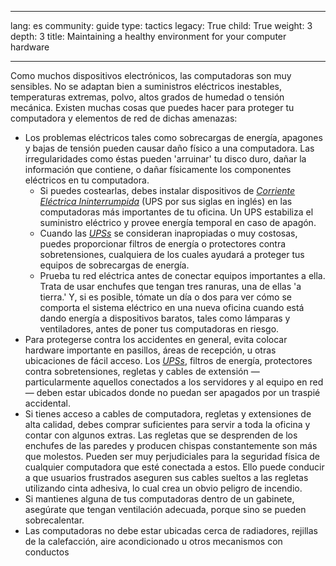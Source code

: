 

---

lang: es
community: guide
type: tactics
legacy: True
child: True
weight: 3
depth: 3
title: Maintaining a healthy environment for your computer hardware

---

<p>Como muchos dispositivos electrónicos, las computadoras son muy sensibles. No se adaptan bien a suministros eléctricos inestables, temperaturas extremas, polvo, altos grados de humedad o tensión mecánica. Existen muchas cosas que puedes hacer para proteger tu computadora y elementos de red de dichas amenazas:</p>

<ul>
	<li>Los problemas eléctricos tales como sobrecargas de energía, apagones y bajas de tensión pueden causar daño físico a una computadora. Las irregularidades como éstas pueden 'arruinar' tu disco duro, dañar la información que contiene, o dañar físicamente los componentes eléctricos en tu computadora.
	<ul>
		<li>Si puedes costearlas, debes instalar dispositivos de <a href="/es/glossary#UPS" title="Corriente Eléctrica Ininterrumpida (UPS)"><em>Corriente Eléctrica Ininterrumpida</em></a> (UPS por sus siglas en inglés) en las computadoras más importantes de tu oficina. Un UPS estabiliza el suministro eléctrico y provee energía temporal en caso de apagón.</li>
		<li>Cuando las <a href="/es/glossary#UPS" title="Corriente Eléctrica Ininterrumpida (UPS)"><em>UPSs</em></a> se consideran inapropiadas o muy costosas, puedes proporcionar filtros de energía o protectores contra sobretensiones, cualquiera de los cuales ayudará a proteger tus equipos de sobrecargas de energía.</li>
		<li>Prueba tu red eléctrica antes de conectar equipos importantes a ella. Trata de usar enchufes que tengan tres ranuras, una de ellas 'a tierra.' Y, si es posible, tómate un día o dos para ver cómo se comporta el sistema eléctrico en una nueva oficina cuando está dando energía a dispositivos baratos, tales como lámparas y ventiladores, antes de poner tus computadoras en riesgo.</li>
	</ul>
	</li>
	<li>Para protegerse contra los accidentes en general, evita colocar hardware importante en pasillos, áreas de recepción, u otras ubicaciones de fácil acceso. Los <em><a href="/es/glossary#UPS" title="Corriente Eléctrica Ininterrumpida (UPS)"><em>UPSs</em></a></em>, filtros de energía, protectores contra sobretensiones, regletas y cables de extensión — particularmente aquellos conectados a los servidores y al equipo en red — deben estar ubicados donde no puedan ser apagados por un traspié accidental.</li>
	<li>Si tienes acceso a cables de computadora, regletas y extensiones de alta calidad, debes comprar suficientes para servir a toda la oficina y contar con algunos extras. Las regletas que se desprenden de los enchufes de las paredes y producen chispas constantemente son más que molestos. Pueden ser muy perjudiciales para la seguridad física de cualquier computadora que esté conectada a estos. Ello puede conducir a que usuarios frustrados aseguren sus cables sueltos a las regletas utilizando cinta adhesiva, lo cual crea un obvio peligro de incendio.</li>
	<li>Si mantienes alguna de tus computadoras dentro de un gabinete, asegúrate que tengan ventilación adecuada, porque sino se pueden sobrecalentar.</li>
	<li>Las computadoras no debe estar ubicadas cerca de radiadores, rejillas de la calefacción, aire acondicionado u otros mecanismos con conductos</li>
</ul>

<p>&nbsp;</p>


